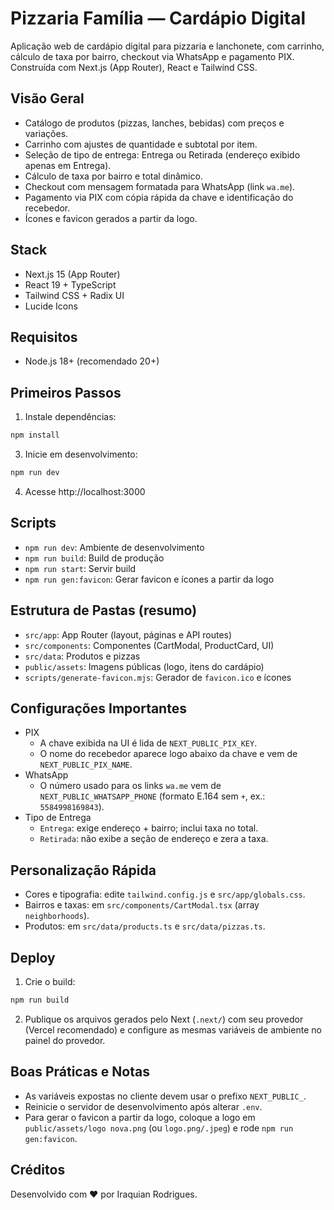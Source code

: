 # Pizzaria Família — Cardápio Digital

Aplicação web de cardápio digital para pizzaria e lanchonete, com carrinho, cálculo de taxa por bairro, checkout via WhatsApp e pagamento PIX. Construída com Next.js (App Router), React e Tailwind CSS.

## Visão Geral
- Catálogo de produtos (pizzas, lanches, bebidas) com preços e variações.
- Carrinho com ajustes de quantidade e subtotal por item.
- Seleção de tipo de entrega: Entrega ou Retirada (endereço exibido apenas em Entrega).
- Cálculo de taxa por bairro e total dinâmico.
- Checkout com mensagem formatada para WhatsApp (link `wa.me`).
- Pagamento via PIX com cópia rápida da chave e identificação do recebedor.
- Ícones e favicon gerados a partir da logo.


## Stack
- Next.js 15 (App Router)
- React 19 + TypeScript
- Tailwind CSS + Radix UI
- Lucide Icons

## Requisitos
- Node.js 18+ (recomendado 20+)

## Primeiros Passos
1. Instale dependências:
```powershell
npm install
```
3. Inicie em desenvolvimento:
```powershell
npm run dev
```
4. Acesse http://localhost:3000

## Scripts
- `npm run dev`: Ambiente de desenvolvimento
- `npm run build`: Build de produção
- `npm run start`: Servir build
- `npm run gen:favicon`: Gerar favicon e ícones a partir da logo

## Estrutura de Pastas (resumo)
- `src/app`: App Router (layout, páginas e API routes)
- `src/components`: Componentes (CartModal, ProductCard, UI)
- `src/data`: Produtos e pizzas
- `public/assets`: Imagens públicas (logo, itens do cardápio)
- `scripts/generate-favicon.mjs`: Gerador de `favicon.ico` e ícones

## Configurações Importantes
- PIX
	- A chave exibida na UI é lida de `NEXT_PUBLIC_PIX_KEY`.
	- O nome do recebedor aparece logo abaixo da chave e vem de `NEXT_PUBLIC_PIX_NAME`.
- WhatsApp
	- O número usado para os links `wa.me` vem de `NEXT_PUBLIC_WHATSAPP_PHONE` (formato E.164 sem `+`, ex.: `5584998169843`).
- Tipo de Entrega
	- `Entrega`: exige endereço + bairro; inclui taxa no total.
	- `Retirada`: não exibe a seção de endereço e zera a taxa.

## Personalização Rápida
- Cores e tipografia: edite `tailwind.config.js` e `src/app/globals.css`.
- Bairros e taxas: em `src/components/CartModal.tsx` (array `neighborhoods`).
- Produtos: em `src/data/products.ts` e `src/data/pizzas.ts`.

## Deploy
1. Crie o build:
```powershell
npm run build
```
2. Publique os arquivos gerados pelo Next (`.next/`) com seu provedor (Vercel recomendado) e configure as mesmas variáveis de ambiente no painel do provedor.

## Boas Práticas e Notas
- As variáveis expostas no cliente devem usar o prefixo `NEXT_PUBLIC_`.
- Reinicie o servidor de desenvolvimento após alterar `.env`.
- Para gerar o favicon a partir da logo, coloque a logo em `public/assets/logo nova.png` (ou `logo.png/.jpeg`) e rode `npm run gen:favicon`.

## Créditos
Desenvolvido com ❤️ por Iraquian Rodrigues.

